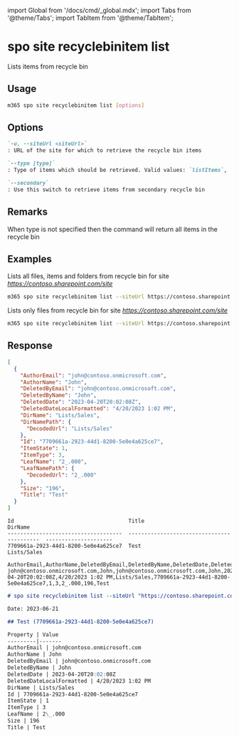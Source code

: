 <!-- DISCLAIMER: All secrets, passwords, and sensitive values in this document are examples only and not real credentials. -->
import Global from '/docs/cmd/_global.mdx';
import Tabs from '@theme/Tabs';
import TabItem from '@theme/TabItem';

# spo site recyclebinitem list

Lists items from recycle bin

## Usage

```sh
m365 spo site recyclebinitem list [options]
```

## Options

```md definition-list
`-u, --siteUrl <siteUrl>`
: URL of the site for which to retrieve the recycle bin items

`--type [type]`
: Type of items which should be retrieved. Valid values: `listItems`, `folders`, `files`.

`--secondary`
: Use this switch to retrieve items from secondary recycle bin
```

<Global />

## Remarks

When type is not specified then the command will return all items in the recycle bin

## Examples

Lists all files, items and folders from recycle bin for site _https://contoso.sharepoint.com/site_

```sh
m365 spo site recyclebinitem list --siteUrl https://contoso.sharepoint.com/site
```

Lists only files from recycle bin for site _https://contoso.sharepoint.com/site_

```sh
m365 spo site recyclebinitem list --siteUrl https://contoso.sharepoint.com/site --type files
```

## Response

<Tabs>
  <TabItem value="JSON">

  ```json
  [
    {
      "AuthorEmail": "john@contoso.onmicrosoft.com",
      "AuthorName": "John",
      "DeletedByEmail": "john@contoso.onmicrosoft.com",
      "DeletedByName": "John",
      "DeletedDate": "2023-04-20T20:02:08Z",
      "DeletedDateLocalFormatted": "4/20/2023 1:02 PM",
      "DirName": "Lists/Sales",
      "DirNamePath": {
        "DecodedUrl": "Lists/Sales"
      },
      "Id": "7709661a-2923-44d1-8200-5e0e4a625ce7",
      "ItemState": 1,
      "ItemType": 3,
      "LeafName": "2_.000",
      "LeafNamePath": {
        "DecodedUrl": "2_.000"
      },
      "Size": "196",
      "Title": "Test"
    }
  ]
  ```

  </TabItem>
  <TabItem value="Text">

  ```text
  Id                                    Title                                       DirName
  ------------------------------------  ------------------------------------------  ---------------------
  7709661a-2923-44d1-8200-5e0e4a625ce7  Test                                        Lists/Sales
  ```

  </TabItem>
  <TabItem value="CSV">

  ```csv
  AuthorEmail,AuthorName,DeletedByEmail,DeletedByName,DeletedDate,DeletedDateLocalFormatted,DirName,Id,ItemState,ItemType,LeafName,Size,Title
  john@contoso.onmicrosoft.com,John,john@contoso.onmicrosoft.com,John,2023-04-20T20:02:08Z,4/20/2023 1:02 PM,Lists/Sales,7709661a-2923-44d1-8200-5e0e4a625ce7,1,3,2_.000,196,Test
  ```

  </TabItem>
  <TabItem value="Markdown">

  ```md
  # spo site recyclebinitem list --siteUrl "https://contoso.sharepoint.com/"

  Date: 2023-06-21

  ## Test (7709661a-2923-44d1-8200-5e0e4a625ce7)

  Property | Value
  ---------|-------
  AuthorEmail | john@contoso.onmicrosoft.com
  AuthorName | John
  DeletedByEmail | john@contoso.onmicrosoft.com
  DeletedByName | John
  DeletedDate | 2023-04-20T20:02:08Z
  DeletedDateLocalFormatted | 4/20/2023 1:02 PM
  DirName | Lists/Sales
  Id | 7709661a-2923-44d1-8200-5e0e4a625ce7
  ItemState | 1
  ItemType | 3
  LeafName | 2\_.000
  Size | 196
  Title | Test
  ```

  </TabItem>
</Tabs>
